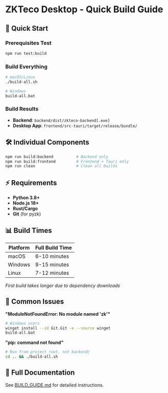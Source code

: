 # ZKTeco Desktop - Quick Build Guide

## 🚀 Quick Start

### Prerequisites Test
```bash
npm run test:build
```

### Build Everything
```bash
# macOS/Linux
./build-all.sh

# Windows
build-all.bat
```

### Build Results
- **Backend**: `backend/dist/zkteco-backend[.exe]`  
- **Desktop App**: `frontend/src-tauri/target/release/bundle/`

## 🛠️ Individual Components

```bash
npm run build:backend          # Backend only
npm run build:frontend         # Frontend + Tauri only
npm run clean                  # Clean all builds
```

## ⚡ Requirements

- **Python 3.8+**
- **Node.js 18+** 
- **Rust/Cargo**
- **Git** (for pyzk)

## 📊 Build Times

| Platform | Full Build Time |
|----------|----------------|
| macOS    | 6-10 minutes   |
| Windows  | 9-15 minutes   |
| Linux    | 7-12 minutes   |

*First build takes longer due to dependency downloads*

## 🐛 Common Issues

**"ModuleNotFoundError: No module named 'zk'"**
```bash
# Windows users
winget install --id Git.Git -e --source winget
build-all.bat
```

**"pip: command not found"**  
```bash
# Run from project root, not backend/
cd .. && ./build-all.sh
```

## 📖 Full Documentation

See [BUILD_GUIDE.md](BUILD_GUIDE.md) for detailed instructions.